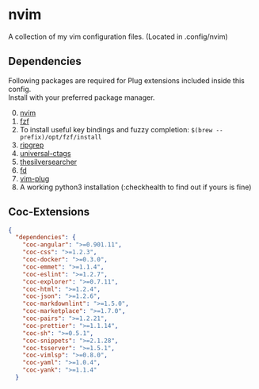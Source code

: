 # nvim
A collection of my vim configuration files. 
(Located in .config/nvim)

## Dependencies

Following packages are required for Plug extensions included inside this config. <br/>
Install with your preferred package manager.

0. [nvim](https://neovim.io/)
1. [fzf](https://github.com/junegunn/fzf.vim)
2. To install useful key bindings and fuzzy completion: `$(brew --prefix)/opt/fzf/install`
3. [ripgrep](https://github.com/BurntSushi/ripgrep)
4. [universal-ctags](https://github.com/universal-ctags/ctags)
5. [thesilversearcher](https://github.com/ggreer/the_silver_searcher)
6. [fd](https://github.com/sharkdp/fd)
7. [vim-plug](https://github.com/junegunn/vim-plug)
8. A working python3 installation (:checkhealth to find out if yours is fine)

## Coc-Extensions

```json
{
  "dependencies": {
    "coc-angular": ">=0.901.11",
    "coc-css": ">=1.2.3",
    "coc-docker": ">=0.3.0",
    "coc-emmet": ">=1.1.4",
    "coc-eslint": ">=1.2.7",
    "coc-explorer": ">=0.7.11",
    "coc-html": ">=1.2.4",
    "coc-json": ">=1.2.6",
    "coc-markdownlint": ">=1.5.0",
    "coc-marketplace": ">=1.7.0",
    "coc-pairs": ">=1.2.21",
    "coc-prettier": ">=1.1.14",
    "coc-sh": ">=0.5.1",
    "coc-snippets": ">=2.1.28",
    "coc-tsserver": ">=1.5.1",
    "coc-vimlsp": ">=0.8.0",
    "coc-yaml": ">=1.0.4",
    "coc-yank": ">=1.1.4"
  }
```
